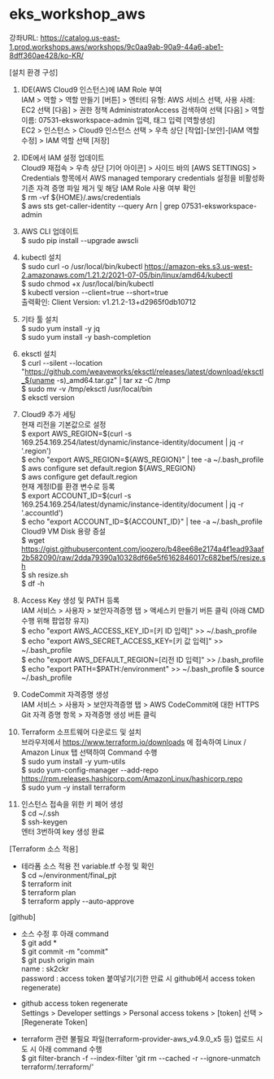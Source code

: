 # eks_workshop_aws

강좌URL: https://catalog.us-east-1.prod.workshops.aws/workshops/9c0aa9ab-90a9-44a6-abe1-8dff360ae428/ko-KR/

[설치 환경 구성]
1. IDE(AWS Cloud9 인스턴스)에 IAM Role 부여  
IAM > 역할 > 역할 만들기 [버튼] > 엔터티 유형: AWS 서비스 선택, 사용 사례: EC2 선택 [다음] > 권한 정책 AdministratorAccess 검색하여 선택 [다음] > 역할이름: 07531-eksworkspace-admin 입력, 태그 입력 [역할생성]  
EC2 > 인스턴스 > Cloud9 인스턴스 선택 > 우측 상단 [작업]-[보안]-[IAM 역할수정] > IAM 역할 선택 [저장]  

2. IDE에서 IAM 설정 업데이트  
Cloud9 재접속 > 우측 상단 [기어 아이콘] > 사이드 바의 [AWS SETTINGS] > Credentials 항목에서 AWS managed temporary credentials 설정을 비활성화  
기존 자격 증명 파일 제거 및 해당 IAM Role 사용 여부 확인  
$ rm -vf ${HOME}/.aws/credentials  
$ aws sts get-caller-identity --query Arn | grep 07531-eksworkspace-admin  

3. AWS CLI 업데이트  
$ sudo pip install --upgrade awscli  

4. kubectl 설치  
$ sudo curl -o /usr/local/bin/kubectl https://amazon-eks.s3.us-west-2.amazonaws.com/1.21.2/2021-07-05/bin/linux/amd64/kubectl  
$ sudo chmod +x /usr/local/bin/kubectl  
$ kubectl version --client=true --short=true  
출력확인: Client Version: v1.21.2-13+d2965f0db10712  

5. 기타 툴 설치  
$ sudo yum install -y jq  
$ sudo yum install -y bash-completion  

6. eksctl 설치  
$ curl --silent --location "https://github.com/weaveworks/eksctl/releases/latest/download/eksctl_$(uname -s)_amd64.tar.gz" | tar xz -C /tmp  
$ sudo mv -v /tmp/eksctl /usr/local/bin  
$ eksctl version  

7. Cloud9 추가 세팅  
현재 리전을 기본값으로 설정  
$ export AWS_REGION=$(curl -s 169.254.169.254/latest/dynamic/instance-identity/document | jq -r '.region')  
$ echo "export AWS_REGION=${AWS_REGION}" | tee -a ~/.bash_profile  
$ aws configure set default.region ${AWS_REGION}  
$ aws configure get default.region  
현재 계정ID를 환경 변수로 등록  
$ export ACCOUNT_ID=$(curl -s 169.254.169.254/latest/dynamic/instance-identity/document | jq -r '.accountId')  
$ echo "export ACCOUNT_ID=${ACCOUNT_ID}" | tee -a ~/.bash_profile  
Cloud9 VM Disk 용량 증설  
$ wget https://gist.githubusercontent.com/joozero/b48ee68e2174a4f1ead93aaf2b582090/raw/2dda79390a10328df66e5f6162846017c682bef5/resize.sh  
$ sh resize.sh  
$ df -h  

8. Access Key 생성 및 PATH 등록  
IAM 서비스 > 사용자 > 보안자격증명 탭 > 액세스키 만들기 버튼 클릭 (아래 CMD 수행 위해 팝업창 유지)  
$ echo "export AWS_ACCESS_KEY_ID=[키 ID 입력]" >> ~/.bash_profile  
$ echo "export AWS_SECRET_ACCESS_KEY=[키 값 입력]" >> ~/.bash_profile  
$ echo "export AWS_DEFAULT_REGION=[리전 ID 입력]" >> /.bash_profile  
$ echo "export PATH=$PATH:/environment" >> ~/.bash_profile $ source ~/.bash_profile  

9. CodeCommit 자격증명 생성  
IAM 서비스 > 사용자 > 보안자격증명 탭 > AWS CodeCommit에 대한 HTTPS Git 자격 증명 항목 > 자격증명 생성 버튼 클릭  

10. Terraform 소프트웨어 다운로드 및 설치  
브라우저에서 https://www.terraform.io/downloads 에 접속하여 Linux / Amazon Linux 탭 선택하여 Command 수행  
$ sudo yum install -y yum-utils  
$ sudo yum-config-manager --add-repo https://rpm.releases.hashicorp.com/AmazonLinux/hashicorp.repo  
$ sudo yum -y install terraform  

11. 인스턴스 접속을 위한 키 페어 생성  
$ cd ~/.ssh  
$ ssh-keygen  
엔터 3번하여 key 생성 완료  

[Terraform 소스 적용]  
- 테라폼 소스 적용 전 variable.tf 수정 및 확인   
$ cd ~/environment/final_pjt  
$ terraform init  
$ terraform plan  
$ terraform apply --auto-approve  

[github]
- 소스 수정 후 아래 command  
$ git add *  
$ git commit -m "commit"  
$ git push origin main  
name : sk2ckr  
password : access token 붙여넣기(기한 만료 시 github에서 access token regenerate)  

- github access token regenerate  
Settings > Developer settings > Personal access tokens > [token] 선택 > [Regenerate Token]  

- terraform 관련 불필요 파일(terraform-provider-aws_v4.9.0_x5 등) 업로드 시도 시 아래 command 수행  
$ git filter-branch -f --index-filter 'git rm --cached -r --ignore-unmatch terraform/.terraform/'  